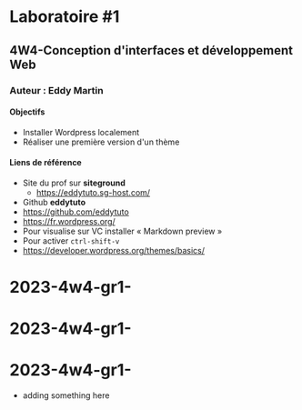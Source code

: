# Laboratoire #1
## 4W4-Conception d'interfaces et développement Web
### Auteur : Eddy Martin

#### Objectifs
- Installer Wordpress localement
- Réaliser une première version d'un thème

#### Liens de référence
- Site du prof sur **siteground**
    - https://eddytuto.sg-host.com/
- Github **eddytuto**    
- https://github.com/eddytuto
- https://fr.wordpress.org/
- Pour visualise sur VC installer  « Markdown preview »
- Pour activer `ctrl-shift-v`
- https://developer.wordpress.org/themes/basics/
# 2023-4w4-gr1-
# 2023-4w4-gr1-
# 2023-4w4-gr1-

- adding something here